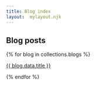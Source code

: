 ```yaml
---
title: Blog index
layout:  mylayout.njk
---
```

<h2>Blog posts</h2>
{% for blog in collections.blogs %}
    <p>
    <a href="{{ blog.url }}">{{ blog.data.title }}</a>
    </p>
{% endfor %}
